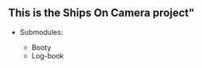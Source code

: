 <h2>This is the Ships On Camera project"</h2>
<p></p>
<ul>
	<li>Submodules:</li>
	<ul>
	<li>Booty</li>
	<li>Log-book</li>
	</ul>
</ul>
